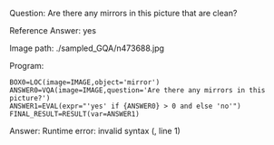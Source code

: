 Question: Are there any mirrors in this picture that are clean?

Reference Answer: yes

Image path: ./sampled_GQA/n473688.jpg

Program:

```
BOX0=LOC(image=IMAGE,object='mirror')
ANSWER0=VQA(image=IMAGE,question='Are there any mirrors in this picture?')
ANSWER1=EVAL(expr="'yes' if {ANSWER0} > 0 and else 'no'")
FINAL_RESULT=RESULT(var=ANSWER1)
```
Answer: Runtime error: invalid syntax (<string>, line 1)

